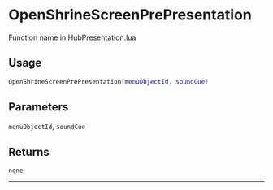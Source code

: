 # OpenShrineScreenPrePresentation
Function name in HubPresentation.lua
## Usage
```lua
OpenShrineScreenPrePresentation(menuObjectId, soundCue)
```
## Parameters
`menuObjectId`, `soundCue`
## Returns
`none`

---